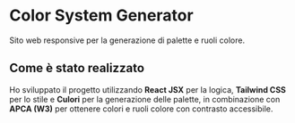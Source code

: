 # Color System Generator

Sito web responsive per la generazione di palette e ruoli colore.

## Come è stato realizzato

Ho sviluppato il progetto utilizzando **React JSX** per la logica, **Tailwind CSS** per lo stile e **Culori** per la generazione delle palette, in combinazione con **APCA (W3)** per ottenere colori e ruoli colore con contrasto accessibile.
